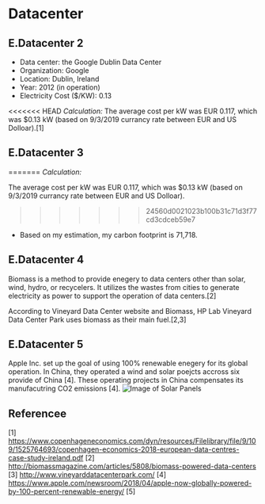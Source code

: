# Datacenter

## E.Datacenter 2

* Data center: the Google Dublin Data Center
* Organization: Google
* Location: Dublin, Ireland
* Year: 2012 (in operation)
* Electricity Cost ($/KW): 0.13

<<<<<<< HEAD
  *Calculation:*
  The average cost per kW was EUR 0.117, which was $0.13 kW (based on 9/3/2019 currancy rate between EUR and US Dolloar).[1]

## E.Datacenter 3
=======
*Calculation:*
  
The average cost per kW was EUR 0.117, which was $0.13 kW (based on
9/3/2019 currancy rate between EUR and US Dolloar).
>>>>>>> 24560d0021023b100b31c71d3f77cd3cdceb59e7

* Based on my estimation, my carbon footprint is 71,718.

## E.Datacenter 4

Biomass is a method to provide enegery to data centers other than solar, wind, hydro, or recycelers. It utilizes the wastes from cities to generate electricity as power to support the operation of data centers.[2]

According to Vineyard Data Center website and Biomass, HP Lab Vineyard Data Center Park uses biomass as their main fuel.[2,3]

## E.Datacenter 5

Apple Inc. set up the goal of using 100% renewable enegery for its global operation. In China, they operated a wind and solar poejcts accross six provide of China [4]. These operating projects in China compensates its manufacutring CO2 emissions [4].
![Image of Solar Panels](https://www.apple.com/newsroom/2018/04/apple-now-globally-powered-by-100-percent-renewable-energy/?imgid=1522775462632)

## Referencee
[1] https://www.copenhageneconomics.com/dyn/resources/Filelibrary/file/9/109/1525764693/copenhagen-economics-2018-european-data-centres-case-study-ireland.pdf
[2] http://biomassmagazine.com/articles/5808/biomass-powered-data-centers
[3] http://www.vineyarddatacenterpark.com/
[4] https://www.apple.com/newsroom/2018/04/apple-now-globally-powered-by-100-percent-renewable-energy/
[5]

